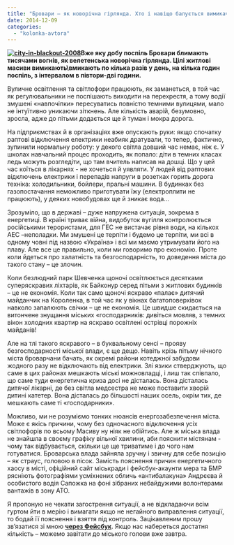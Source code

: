 ```yaml
---
title: "Бровари – як новорічна гірлянда. Хто і навіщо балується вимикачем?"
date: 2014-12-09
categories: 
  - "kolonka-avtora"
---
```


**[![city-in-blackout-2008](https://mpz.brovary.org/wp-content/uploads/2014/12/city-in-blackout-2008.jpg)](https://mpz.brovary.org/wp-content/uploads/2014/12/city-in-blackout-2008.jpg)Вже яку добу поспіль Бровари блимають тисячами вогнів, як велетенська новорічна гірлянда. Цілі житлові масиви вимикають\\вмикають по кілька разів у день, на кілька годин поспіль, з інтервалом в півтори-дві години.**

Вуличне освітлення та світлофори працюють, як заманеться, в той час як регулювальники не поспішають виходити на перехрестя, а тому водії змушені «навпочіпки» пересуватись повністю темними вулицями, мало не інтуїтивно уникаючи зіткнень. Але кількість аварій, безумовно, зросла, адже до пітьми додається ще й туман і мокра дорога.

На підприємствах й в організаціях вже опускають руки: якщо спочатку раптові відключення електрики неабияк дратували, то тепер, фактично, зупинили нормальну роботу: у декого світла довший час немає, ніж є. У школах навчальний процес проходить, як попало: діти в темних класах ледь можуть розгледіти, що там вчитель написав на дошці. Що у цей час коїться в лікарнях - не хочеться й уявляти. У людей від раптових відключень електрики і перепадів напруги в розетках горить дорога техніка: холодильники, бойлери, пральні машини. В будинках без газопостачання неможливо приготувати їжу (електроплити не працюють), у деяких новобудовах ще й зникає вода…

Зрозуміло, що в державі – дуже напружена ситуація, зокрема в енергетиці. В країні триває війна, видобуток вугілля контролюється російськими терористами, для ГЕС не вистачає рівня води, на кількох АЕС –неполадки. Ми змушені це терпіти і будемо це терпіти, ми всі в одному човні під назвою «Україна» і всі ми маємо утримувати його на плаву. Але все це правильно, коли ми говоримо про економію. Проте коли йдеться про халатність та безгосподарність, то доведення міста до такого стану – це злочин.

Коли безлюдний парк Шевченка щоночі освітлюється десятками суперяскравих ліхтарів, як Байконур серед пітьми з житлових будинків – це не економія. Коли так само щоночі яскраво «палає» дитячий майданчик на Короленка, в той час як у вікнах багатоповерхівок навколо запалюють свічки – це не економія. Це швидше скидається на витончене знущання міських «господарників: дивіться мовляв, з темних вікон холодних квартир на яскраво освітлені острівці порожніх майданів!

Але на тлі такого яскравого – в буквальному сенсі – прояву безгосподарності міської влади, є ще дещо. Навіть крізь пітьму нічного міста броварчани бачать, як окремі райони котеджної забудови жодного разу не відключають від електрики. Злі язики стверджують, що саме в цих районах мешкають міські можновладці, і лиш так співпало, що саме туди енергетична криза досі не дісталась. Вона дісталась дитячої лікарні, де без світла медсестра не може поставити хворій дитині катетер. Вона дісталась до більшості наших осель, окрім тих, де мешкають саме ті «господарники».

Можливо, ми не розуміємо тонких нюансів енергозабезпечення міста. Може є якісь причини, чому без одночасного відключення усіх світлофорів по всьому Масиву ну ніяк не обійтись. Але ж міська влада не знайшла в своєму графіку вільної хвилини, аби пояснити містянам - чому так відбувається, скільки це ще триватиме і до чого нам готуватися. Броварська влада зайняла зручну і звичну для себе позицію – як страус, головою в пісок. Замість пояснення причин енергетичного хаосу в місті, офіційний сайт міськради і фейсбук-акаунти мера та БМР рясніють фотографіями усміхнених обличь «антибалакуна» Андрєєва й особистого водія Сапожка на фоні зібраних небайдужими волонтерами вантажів в зону АТО.

Я пропоную не чекати загострення ситуації, а не відкладаючи всім гуртом йти в мерію і вимагати якщо не негайного виправлення ситуації, то бодай її пояснення і взяття під контроль. Зацікавленим прошу зв’язатися зі мною [**через Фейсбук**](https://www.facebook.com/andriy.kachor). Якщо нас набереться достатня кількість – можемо завітати до міського голови вже завтра.
